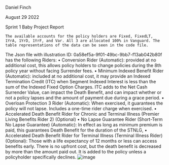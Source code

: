 Daniel Finch

August 29 2022

Sprint 1 Baby Project Report

	The available accounts for the policy holders are Fixed, FixedLT, 1YrA, 1YrD, 1YrF, and Var. All 3 are allocated 100% in Vanguard. The table representations of the data can be seen in the code file.
	
The Json file with illustration ID: 0a58ef5a-9f01-49bc-9bb7-f13ab042b80f has the following Riders:
•	Conversion Rider (Automatic): provided at no additional cost, this allows policy holders to change policies during the 8th policy year without facing Surrender fees.
•	Minimum Indexed Benefit Rider (Automatic): included at no additional cost, it may provide an Indexed Termination Credit (ITC) when Segment Indexed Interest is less than the sum of the Indexed Fixed Option Charges. ITC adds to the Net Cash Surrender Value, can impact the Death Benefit, and can impact whether or not a policy lapses and the amount of payment due during a grace period.
•	Overloan Protection 3 Rider (Automatic): When exercised, it guarantees the policy will not lapse. Includes a one-time rider charge when exercised.
•	Accelerated Death Benefit Rider for Chronic and Terminal Illness (Premier Living Benefits Rider 2) (Optional)
•	No Lapse Guarantee Rider (Short-Term No Lapse Guarantee) (Automatic): In effect as long as minimum premium is paid, this guarantees Death Benefit for the duration of the STNLG,
•	Accelerated Death Benefit Rider for Terminal Illness (Terminal Illness Rider) (Optional): Those with a life expectancy of 12 months or less can access benefits early. There is no upfront cost, but the death benefit is decreased by more than the amount paid out. It is added to the policy unless a policyholder specifically declines.
![image](https://user-images.githubusercontent.com/96733582/188935848-4c9ab9b0-a856-4cc2-862b-306b817409f5.png)

